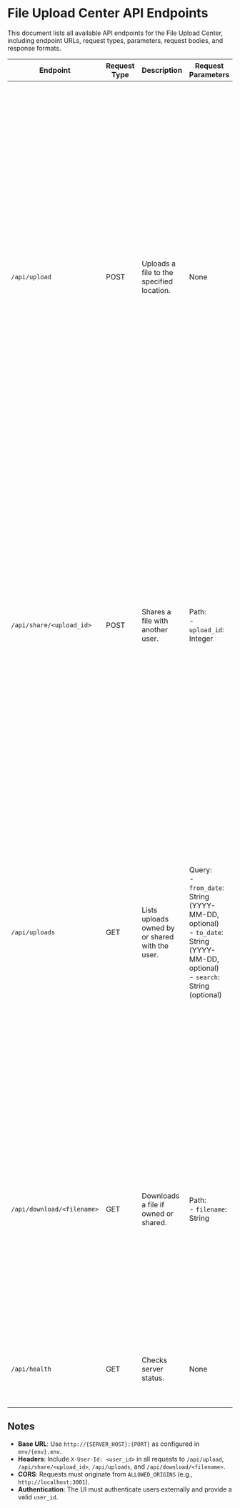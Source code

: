 # File Upload Center API Endpoints

This document lists all available API endpoints for the File Upload Center, including endpoint URLs, request types, parameters, request bodies, and response formats.

| Endpoint | Request Type | Description | Request Parameters | Request Body | Response |
|----------|--------------|-------------|--------------------|--------------|----------|
| `/api/upload` | POST | Uploads a file to the specified location. | None | Form-data:<br>- `file`: Binary file (`.png`, `.jpg`, `.jpeg`, `.pdf`)<br>- `file_location`: String (must start with `UPLOAD_BASE_DIR`) | **Success (201):**<br>```json<br>{<br>  "status": "success",<br>  "data": {<br>    "upload_id": integer,<br>    "filename": "string",<br>    "size": integer,<br>    "upload_time": "string",<br>    "file_location": "string"<br>  }<br>}<br>```<br>**Error (400):**<br>```json<br>{<br>  "status": "error",<br>  "message": "Missing file or file location"<br>}<br>``` or<br>```json<br>{<br>  "status": "error",<br>  "message": "Invalid file type"<br>}<br>``` or<br>```json<br>{<br>  "status": "error",<br>  "message": "Invalid or inaccessible file location"<br>}<br>```<br>**Error (401):**<br>```json<br>{<br>  "status": "error",<br>  "message": "Missing user ID in headers"<br>}<br>```<br>**Error (500):**<br>```json<br>{<br>  "status": "error",<br>  "message": "Database error"<br>}<br>``` |
| `/api/share/<upload_id>` | POST | Shares a file with another user. | Path:<br>- `upload_id`: Integer | ```json<br>{<br>  "shared_with": "string"<br>}<br>``` | **Success (200):**<br>```json<br>{<br>  "status": "success",<br>  "message": "Shared upload {upload_id} with {shared_with} successfully"<br>}<br>```<br>**Error (400):**<br>```json<br>{<br>  "status": "error",<br>  "message": "Please provide a user ID to share with"<br>}<br>```<br>**Error (401):**<br>```json<br>{<br>  "status": "error",<br>  "message": "Missing user ID in headers"<br>}<br>```<br>**Error (404):**<br>```json<br>{<br>  "status": "error",<br>  "message": "Upload not found or not owned"<br>}<br>```<br>**Error (500):**<br>```json<br>{<br>  "status": "error",<br>  "message": "Database error"<br>}<br>``` |
| `/api/uploads` | GET | Lists uploads owned by or shared with the user. | Query:<br>- `from_date`: String (YYYY-MM-DD, optional)<br>- `to_date`: String (YYYY-MM-DD, optional)<br>- `search`: String (optional) | None | **Success (200):**<br>```json<br>{<br>  "status": "success",<br>  "data": [{<br>    "id": integer,<br>    "filename": "string",<br>    "size": integer,<br>    "upload_time": "string",<br>    "user_id": "string",<br>    "file_location": "string",<br>    "download_count": integer<br>  }]<br>}<br>```<br>**Error (400):**<br>```json<br>{<br>  "status": "error",<br>  "message": "From date cannot be after to date"<br>}<br>``` or<br>```json<br>{<br>  "status": "error",<br>  "message": "Invalid date format"<br>}<br>```<br>**Error (401):**<br>```json<br>{<br>  "status": "error",<br>  "message": "Missing user ID in headers"<br>}<br>``` |
| `/api/download/<filename>` | GET | Downloads a file if owned or shared. | Path:<br>- `filename`: String | None | **Success (200):** Binary file attachment<br>**Error (401):**<br>```json<br>{<br>  "status": "error",<br>  "message": "Missing user ID in headers"<br>}<br>```<br>**Error (403):**<br>```json<br>{<br>  "status": "error",<br>  "message": "File not accessible"<br>}<br>```<br>**Error (404):**<br>```json<br>{<br>  "status": "error",<br>  "message": "File not found"<br>}<br>```<br>**Error (500):**<br>```json<br>{<br>  "status": "error",<br>  "message": "Server error"<br>}<br>``` |
| `/api/health` | GET | Checks server status. | None | None | **Success (200):**<br>```json<br>{<br>  "status": "success",<br>  "data": {<br>    "server": "running",<br>    "debug_mode": boolean<br>  }<br>}<br>``` |

## Notes
- **Base URL**: Use `http://{SERVER_HOST}:{PORT}` as configured in `env/{env}.env`.
- **Headers**: Include `X-User-Id: <user_id>` in all requests to `/api/upload`, `/api/share/<upload_id>`, `/api/uploads`, and `/api/download/<filename>`.
- **CORS**: Requests must originate from `ALLOWED_ORIGINS` (e.g., `http://localhost:3001`).
- **Authentication**: The UI must authenticate users externally and provide a valid `user_id`.
